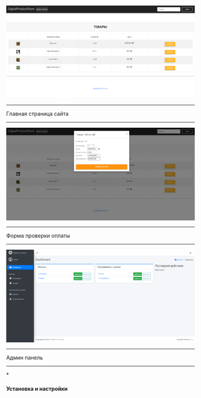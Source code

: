 ![alt text](Screenshot_1.png "Главная страница сайта")​
***
Главная страница сайта
***
![alt text](Screenshot_2.png "Форма проверки оплаты")​
***
Форма проверки оплаты
***
![alt text](Screenshot_3.png "Админ панель")​
***
Админ панель
***
*<h4>Установка и настройки</h4>
